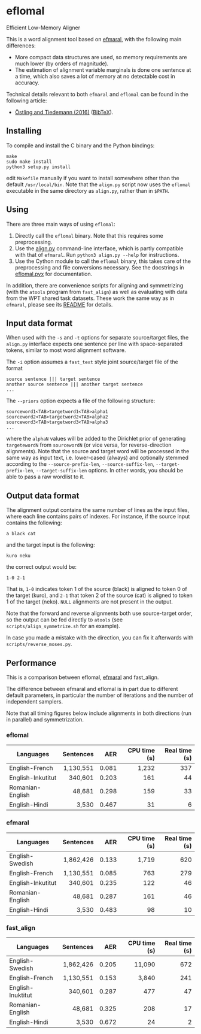 # eflomal
Efficient Low-Memory Aligner

This is a word alignment tool based on
[efmaral](https://github.com/robertostling/efmaral), with the following main
differences:
 * More compact data structures are used, so memory requirements are much
   lower (by orders of magnitude).
 * The estimation of alignment variable marginals is done one sentence at a
   time, which also saves a lot of memory at no detectable cost in accuracy.

Technical details relevant to both `efmaral` and `eflomal` can be found in
the following article:
 * [Östling and Tiedemann (2016)](https://ufal.mff.cuni.cz/pbml/106/art-ostling-tiedemann.pdf) ([BibTeX](http://www.robos.org/sections/research/robert_bib.html#Ostling2016efmaral)).

## Installing

To compile and install the C binary and the Python bindings:

    make
    sudo make install
    python3 setup.py install

edit `Makefile` manually if you want to install somewhere other than the
default `/usr/local/bin`. Note that the `align.py` script now uses the
`eflomal` executable in the same directory as `align.py`, rather than in
`$PATH`.


## Using

There are three main ways of using `eflomal`:

 1. Directly call the `eflomal` binary. Note that this requires some
    preprocessing.
 2. Use the [align.py](./align.py) command-line interface, which is partly
    compatible with that of `efmaral`. Run `python3 align.py --help` for
    instructions.
 3. Use the Cython module to call the `eflomal` binary, this takes care of
    the preprocessing and file conversions necessary. See the docstrings
    in [eflomal.pyx](./python/eflomal/eflomal.pyx) for documentation.

In addition, there are convenience scripts for aligning and symmetrizing (with
the `atools` program from `fast_align`) as well as evaluating with data from
the WPT shared task datasets. These work the same way as in `efmaral`,
please see its
[README](https://github.com/robertostling/efmaral/blob/master/README.md) for
details.

## Input data format

When used with the `-s` and `-t` options for separate source/target files, the
`align.py` interface expects one sentence per line with space-separated
tokens, similar to most word alignment software.

The `-i` option assumes a `fast_text` style joint source/target file of the
format
```
source sentence ||| target sentence
another source sentence ||| another target sentence
...
```

The `--priors` option expects a file of the following structure:
```
sourceword1<TAB>targetword1<TAB>alpha1
sourceword2<TAB>targetword2<TAB>alpha2
sourceword3<TAB>targetword3<TAB>alpha3
...
```
where the `alphaN` values will be added to the Dirichlet prior of generating
`targetewordN` from `sourcewordN` (or vice versa, for reverse-direction
alignments). Note that the source and target word will be processed in the
same way as input text, i.e. lower-cased (always) and optionally stemmed
according to the `--source-prefix-len`, `--source-suffix-len`,
`--target-prefix-len`, `--target-suffix-len` options. In other words, you
should be able to pass a raw wordlist to it.

## Output data format

The alignment output contains the same number of lines as the input files,
where each line contains pairs of indexes. For instance, if the source input
contains the following:

    a black cat

and the target input is the following:

    kuro neku

the correct output would be:

    1-0 2-1

That is, `1-0` indicates token 1 of the source (black) is aligned to token 0
of the target (kuro), and `2-1` that token 2 of the source (cat) is aligned to
token 1 of the target (neko). `NULL` alignments are not present in the output.

Note that the forward and reverse alignments both use source-target order, so
the output can be fed directly to `atools` (see `scripts/align_symmetrize.sh`
for an example).

In case you made a mistake with the direction, you can fix it afterwards with
`scripts/reverse_moses.py`.

## Performance

This is a comparison between eflomal,
[efmaral](https://github.com/robertostling/efmaral) and fast_align.

The difference between efmaral and eflomal is in part due to different default
parameters, in particular the number of iterations and the number of
independent samplers.

Note that all timing figures below include alignments in both directions
(run in parallel) and symmetrization.

### eflomal

| Languages | Sentences | AER | CPU time (s) | Real time (s) |
| --------- | ---------:| ---:| ------------:| -------------:|
| English-French | 1,130,551 | 0.081 | 1,232 | 337 |
| English-Inkutitut | 340,601 | 0.203 | 161 | 44 |
| Romanian-English | 48,681 | 0.298 | 159 | 33 |
| English-Hindi | 3,530 | 0.467 | 31 | 6 |

### efmaral

| Languages | Sentences | AER | CPU time (s) | Real time (s) |
| --------- | ---------:| ---:| ------------:| -------------:|
| English-Swedish | 1,862,426 | 0.133 | 1,719 | 620 |
| English-French | 1,130,551 | 0.085 | 763 | 279 |
| English-Inkutitut | 340,601 | 0.235 | 122 | 46 |
| Romanian-English | 48,681 | 0.287 | 161 | 46 |
| English-Hindi | 3,530 | 0.483 | 98 | 10 |

### fast_align

| Languages | Sentences | AER | CPU time (s) | Real time (s) |
| --------- | ---------:| ---:| ------------:| -------------:|
| English-Swedish | 1,862,426 | 0.205 | 11,090 | 672 |
| English-French | 1,130,551 | 0.153 | 3,840 | 241 |
| English-Inuktitut | 340,601 | 0.287 | 477 | 47 |
| Romanian-English | 48,681 | 0.325 | 208 | 17 |
| English-Hindi | 3,530 | 0.672 | 24 | 2 |


